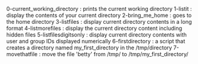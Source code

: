 0-current_working_directory : prints the current working directory
1-listit : display the contents of your current directory
2-bring_me_home : goes to the home directory
3-listfiles : display current directory contents in a long format
4-listmorefiles : display the current directory content including hidden files
5-listfilesdigitsonly : display current directory contents with user and group IDs displayed numerically
6-firstdirectory : a script that creates a directory named my_first_directory in the /tmp/directory
7-movethatfile : move the file 'betty' from /tmp/ to /tmp/my_first_directory/